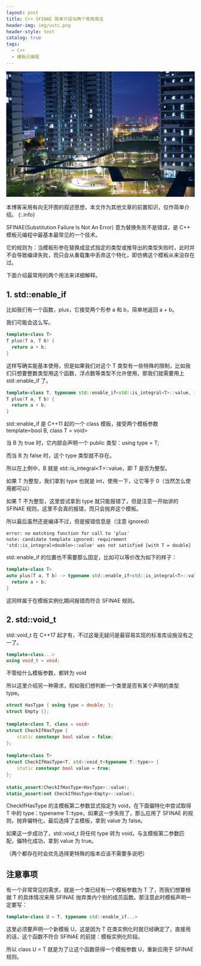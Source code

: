 ```yaml
---
layout: post
title: C++ SFINAE 简单介绍与两个常用用法
header-img: img/ustc.png
header-style: text
catalog: true
tags:
  - C++
  - 模板元编程
---
```


![图片](/img/ustc.png)

本博客采用有向无环图的叙述思想，本文作为其他文章的前置知识，仅作简单介绍。
{:.info}

SFINAE(Substitution Failure Is Not An Error) 意为替换失败不是错误，是 C++ 模板元编程中最基本最常见的一个技术。

它的规则为：当模板形参在替换成显式指定的类型或推导出的类型失败时，此时并不会导致编译失败，而只会从重载集中丢弃这个特化，即仿佛这个模板从来没存在过。

下面介绍最常用的两个用法来详细解释。

## 1. std::enable_if

比如我们有一个函数，plus，它接受两个形参 a 和 b，简单地返回 a + b。

我们可能会这么写。

```cpp
template<class T>
T plus(T a, T b) {
  return a + b;
}
```

这样写确实能基本使用，但是如果我们对这个 T 类型有一些特殊的限制，比如我们只想要整数类型用这个函数，浮点数等类型不允许使用，那我们就需要用上 std::enable_if 了。

```cpp
template<class T, typename std::enable_if<std::is_integral<T>::value, int>::type = 0>
T plus(T a, T b) {
  return a + b;
}
```

std::enable_if 是 C++11 起的一个 class 模板，接受两个模板参数 template<bool B, class T = void>

当 B 为 true 时，它内部会声明一个 public 类型：using type = T; 

而当 B 为 false 时，这个 type 类型就不存在。

所以在上例中，B 就是 std::is_integral\<T>::value，即 T 是否为整型。

如果 T 为整型，我们拿到 type 也就是 int，使用一下，让它等于 0（当然怎么使用都可以）

如果 T 不为整型，这里尝试拿到 type 就只能报错了，但是注意一开始讲的 SFINAE 规则，这里不会真的报错，而只会抛弃这个模板。

所以最后虽然还是编译不过，但是报错信息是（注意 ignored）

```shell
error: no matching function for call to 'plus'
note: candidate template ignored: requirement 'std::is_integral<double>::value' was not satisfied [with T = double]
```

std::enable_if 的位置也不需要那么固定，比如可以等价改为如下的样子：

```cpp
template<class T>
auto plus(T a, T b) -> typename std::enable_if<std::is_integral<T>::value, T>::type {
  return a + b;
}
```

这同样属于在模板实例化期间报错而符合 SFINAE 规则。

## 2. std::void_t

std::void_t 在 C++17 起才有，不过这毫无疑问是最容易实现的标准库设施没有之一了。

```cpp
template<class...>
using void_t = void;
```

不管给什么模板参数，都转为 void

所以这里介绍另一种需求，假如我们想判断一个类里是否有某个声明的类型 type。

```cpp
struct HasType { using type = double; };
struct Empty {};

template<class T, class = void>
struct CheckIfHasType {
    static constexpr bool value = false;
};

template<class T>
struct CheckIfHasType<T, std::void_t<typename T::type>> {
    static constexpr bool value = true;
};

static_assert(CheckIfHasType<HasType>::value);
static_assert(not CheckIfHasType<Empty>::value);
```

CheckIfHasType 的主模板第二参数显式指定为 void，在下面偏特化中尝试取得 T 中的 type：typename T::type，如果这一步失败了，那么应用了 SFINAE 的规则，抛弃偏特化，最后选择了主模板，拿到 value 为 false。

如果这一步成功了，std::void_t 将任何 type 转为 void，与主模板第二参数匹配，偏特化成功，拿到 value 为 true。

（两个都存在时会优先选择更特殊的版本应该不需要多说吧）

## 注意事项

有一个非常常见的需求，就是一个类已经有一个模板参数为 T 了，而我们想要根据 T 的具体情况来用 SFINAE 抛弃类内个别的成员函数。那注意此时模板声明一定要写：

```cpp
template<class U = T, typename std::enable_if...>
```

这里必须要声明一个新模板 U，这是因为 T 在类实例化时就已经确定了，直接用的话，这个函数不符合 SFINAE 的前提：模板实例化阶段。

所以 class U = T 就是为了让这个函数获得一个模板参数 U，重新应用于 SFINAE 规则。
